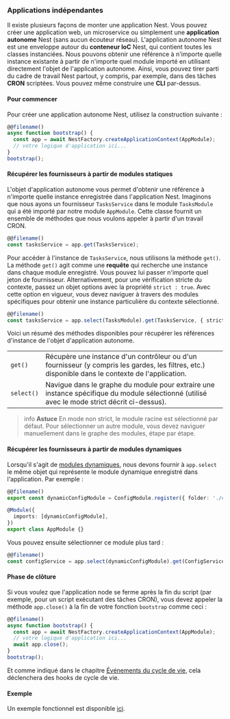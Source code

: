 ### Applications indépendantes

Il existe plusieurs façons de monter une application Nest. Vous pouvez créer une application web, un microservice ou simplement une **application autonome** Nest (sans aucun écouteur réseau). L'application autonome Nest est une enveloppe autour du **conteneur IoC** Nest, qui contient toutes les classes instanciées. Nous pouvons obtenir une référence à n'importe quelle instance existante à partir de n'importe quel module importé en utilisant directement l'objet de l'application autonome. Ainsi, vous pouvez tirer parti du cadre de travail Nest partout, y compris, par exemple, dans des tâches **CRON** scriptées. Vous pouvez même construire une **CLI** par-dessus.

#### Pour commencer

Pour créer une application autonome Nest, utilisez la construction suivante :

```typescript
@@filename()
async function bootstrap() {
  const app = await NestFactory.createApplicationContext(AppModule);
  // votre logique d'application ici...
}
bootstrap();
```

#### Récupérer les fournisseurs à partir de modules statiques

L'objet d'application autonome vous permet d'obtenir une référence à n'importe quelle instance enregistrée dans l'application Nest. Imaginons que nous ayons un fournisseur `TasksService` dans le module `TasksModule` qui a été importé par notre module `AppModule`. Cette classe fournit un ensemble de méthodes que nous voulons appeler à partir d'un travail CRON.

```typescript
@@filename()
const tasksService = app.get(TasksService);
```

Pour accéder à l'instance de `TasksService`, nous utilisons la méthode `get()`. La méthode `get()` agit comme une **requête** qui recherche une instance dans chaque module enregistré. Vous pouvez lui passer n'importe quel jeton de fournisseur. Alternativement, pour une vérification stricte du contexte, passez un objet options avec la propriété `strict : true`. Avec cette option en vigueur, vous devez naviguer à travers des modules spécifiques pour obtenir une instance particulière du contexte sélectionné.

```typescript
@@filename()
const tasksService = app.select(TasksModule).get(TasksService, { strict: true });
```

Voici un résumé des méthodes disponibles pour récupérer les références d'instance de l'objet d'application autonome.

<table>
  <tr>
    <td>
      <code>get()</code>
    </td>
    <td>
      Récupère une instance d'un contrôleur ou d'un fournisseur (y compris les gardes, les filtres, etc.) disponible dans le contexte de l'application.
    </td>
  </tr>
  <tr>
    <td>
      <code>select()</code>
    </td>
    <td>
      Navigue dans le graphe du module pour extraire une instance spécifique du module sélectionné (utilisé avec le mode strict décrit ci-dessus).
    </td>
  </tr>
</table>

> info **Astuce** En mode non strict, le module racine est sélectionné par défaut. Pour sélectionner un autre module, vous devez naviguer manuellement dans le graphe des modules, étape par étape.

#### Récupérer les fournisseurs à partir de modules dynamiques

Lorsqu'il s'agit de [modules dynamiques](/fundamentals/dynamic-modules.md), nous devons fournir à `app.select` le même objet qui représente le module dynamique enregistré dans l'application. Par exemple :

```typescript
@@filename()
export const dynamicConfigModule = ConfigModule.register({ folder: './config' });

@Module({
  imports: [dynamicConfigModule],
})
export class AppModule {}
```

Vous pouvez ensuite sélectionner ce module plus tard :

```typescript
@@filename()
const configService = app.select(dynamicConfigModule).get(ConfigService, { strict: true });
```

#### Phase de clôture

Si vous voulez que l'application node se ferme après la fin du script (par exemple, pour un script exécutant des tâches CRON), vous devez appeler la méthode `app.close()` à la fin de votre fonction `bootstrap` comme ceci :

```typescript
@@filename()
async function bootstrap() {
  const app = await NestFactory.createApplicationContext(AppModule);
  // votre logique d'application ici...
  await app.close();
}
bootstrap();
```

Et comme indiqué dans le chapitre [Événements du cycle de vie](/fundamentals/lifecycle-events.md), cela déclenchera des hooks de cycle de vie.

#### Exemple

Un exemple fonctionnel est disponible [ici](https://github.com/nestjs/nest/tree/master/sample/18-context).
